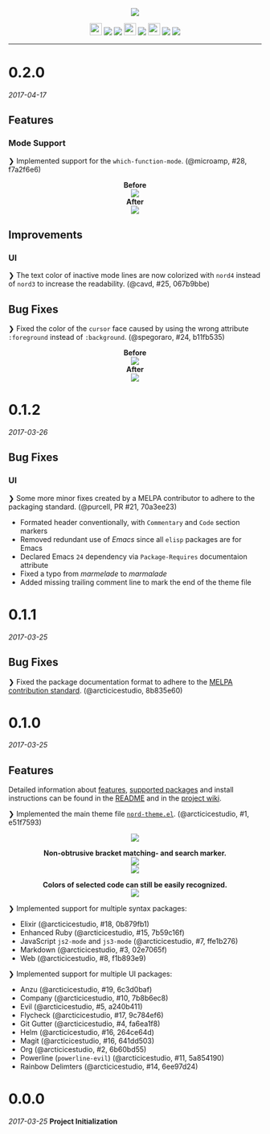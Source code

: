 <p align="center"><img src="https://cdn.rawgit.com/arcticicestudio/nord-emacs/develop/assets/nord-emacs-banner.svg"/></p>

<p align="center"><img src="https://assets-cdn.github.com/favicon.ico" width=24 height=24/> <a href="https://github.com/arcticicestudio/nord-emacs/releases/latest"><img src="https://img.shields.io/github/release/arcticicestudio/nord-emacs.svg?style=flat-square"/></a> <a href="https://github.com/arcticicestudio/nord/releases/tag/v0.2.0"><img src="https://img.shields.io/badge/Nord-v0.2.0-88C0D0.svg?style=flat-square"/></a> <img src="https://www.gnu.org/software/emacs/images/emacs.png" width=24 height=24/> <a href="https://www.gnu.org/software/emacs/#Releases"><img src="https://img.shields.io/badge/Emacs-24+-B48EAD.svg?style=flat-square"/></a> <img src="https://melpa.org/favicon.ico" width=24 height=24/> <a href="https://stable.melpa.org/#/nord-theme"><img src="https://stable.melpa.org/packages/nord-theme-badge.svg"/></a> <a href="https://melpa.org/#/nord-theme"><img src="https://melpa.org/packages/nord-theme-badge.svg"/></a></p>

---

# 0.2.0
*2017-04-17*
## Features
### Mode Support
❯ Implemented support for the `which-function-mode`. (@microamp, #28, f7a2f6e6)

<p align="center"><strong>Before</strong><br><img src="https://cloud.githubusercontent.com/assets/7836623/24758354/6ed3c51c-1ae2-11e7-8a18-b58c1d0e6185.png"/><br><strong>After</strong><br><img src="https://cloud.githubusercontent.com/assets/7836623/24758374/7bc489aa-1ae2-11e7-9eba-6657425a3936.png"/></p>

## Improvements
### UI
❯ The text color of inactive mode lines are now colorized with `nord4` instead of `nord3` to increase the readability. (@cavd, #25, 067b9bbe)

## Bug Fixes
❯ Fixed the color of the `cursor` face caused by using the wrong attribute `:foreground` instead of `:background`. (@spegoraro, #24, b11fb535)

<p align="center"><strong>Before</strong><br><img src="https://cloud.githubusercontent.com/assets/7836623/25084545/66ecc672-235d-11e7-9526-cf8ab338238f.png"/><br><strong>After</strong><br><img src="https://cloud.githubusercontent.com/assets/7836623/24761805/c1a9d858-1aec-11e7-914b-06d98d8802eb.png"/></p>

# 0.1.2
*2017-03-26*
## Bug Fixes
### UI
❯ Some more minor fixes created by a MELPA contributor to adhere to the packaging standard. (@purcell, PR #21, 70a3ee23)
  - Formated header conventionally, with `Commentary` and `Code` section markers
  - Removed redundant use of *Emacs* since all `elisp` packages are for Emacs
  - Declared Emacs `24` dependency via `Package-Requires` documentaion attribute
  - Fixed a typo from *marmelade* to *marmalade*
  - Added missing trailing comment line to mark the end of the theme file

# 0.1.1
*2017-03-25*
## Bug Fixes
❯ Fixed the package documentation format to adhere to the [MELPA contribution standard](https://github.com/melpa/melpa/blob/master/CONTRIBUTING.md). (@arcticicestudio, 8b835e60)

# 0.1.0
*2017-03-25*
## Features
Detailed information about [features](https://github.com/arcticicestudio/nord-emacs/blob/develop/README.md#features), [supported packages](https://github.com/arcticicestudio/nord-emacs/blob/develop/README.md#package-support) and install instructions can be found in the [README](https://github.com/arcticicestudio/nord-emacs/blob/develop/README.md#installation) and in the [project wiki](https://github.com/arcticicestudio/nord-emacs/wiki).

❯ Implemented the main theme file [`nord-theme.el`](https://github.com/arcticicestudio/nord-emacs/blob/develop/nord-theme.el). (@arcticicestudio, #1, e51f7593)

<p align="center"><img src="https://raw.githubusercontent.com/arcticicestudio/nord-emacs/develop/assets/scrot-package-syntax-jdee.png"/></p>

<p align="center"><strong>Non-obtrusive bracket matching- and search marker.</strong><br><img src="https://raw.githubusercontent.com/arcticicestudio/nord-emacs/develop/assets/scrot-feature-bracket-matching.png"/><br><img src="https://raw.githubusercontent.com/arcticicestudio/nord-emacs/develop/assets/scrot-feature-search.gif"/></p>

<p align="center"><strong>Colors of selected code can still be easily recognized.</strong><br><img src="https://raw.githubusercontent.com/arcticicestudio/nord-emacs/develop/assets/scrcast-feature-selection.gif"/></p>

❯ Implemented support for multiple syntax packages:
  - Elixir (@arcticicestudio, #18, 0b879fb1)
  - Enhanced Ruby (@arcticicestudio, #15, 7b59c16f)
  - JavaScript `js2-mode` and `js3-mode` (@arcticicestudio, #7, ffe1b276)
  - Markdown (@arcticicestudio, #3, 02e7065f)
  - Web (@arcticicestudio, #8, f1b893e9)

❯ Implemented support for multiple UI packages:
  - Anzu (@arcticicestudio, #19, 6c3d0baf)
  - Company (@arcticicestudio, #10, 7b8b6ec8)
  - Evil (@arcticicestudio, #5, a240b411)
  - Flycheck (@arcticicestudio, #17, 9c784ef6)
  - Git Gutter (@arcticicestudio, #4, fa6ea1f8)
  - Helm (@arcticicestudio, #16, 264ce64d)
  - Magit (@arcticicestudio, #16, 641dd503)
  - Org (@arcticicestudio, #2, 6b60bd55)
  - Powerline (`powerline-evil`) (@arcticicestudio, #11, 5a854190)
  - Rainbow Delimters (@arcticicestudio, #14, 6ee97d24)

# 0.0.0
*2017-03-25*
**Project Initialization**
